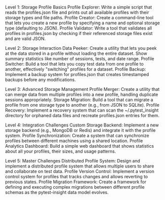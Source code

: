 
Level 1: Storage Profile Basics
Profile Explorer: Write a simple script that reads the profiles.json file and prints out all available profiles with their storage types and file paths.
Profile Creator: Create a command-line tool that lets you create a new profile by specifying a name and optional storage type (defaulting to JSON).
Profile Validator: Write a tool that validates all profiles in profiles.json by checking if their referenced storage files exist and are valid JSON.

Level 2: Storage Interaction
Data Peeker: Create a utility that lets you peek at the data stored in a profile without loading the entire dataset. Show summary statistics like number of sessions, tests, and date range.
Profile Switcher: Build a tool that lets you copy test data from one profile to another, effectively "switching" profiles for a dataset.
Profile Backup: Implement a backup system for profiles.json that creates timestamped backups before any modifications.

Level 3: Advanced Storage Management
Profile Merger: Create a utility that can merge data from multiple profiles into a new profile, handling duplicate sessions appropriately.
Storage Migration: Build a tool that can migrate a profile from one storage type to another (e.g., from JSON to SQLite).
Profile Recovery: Implement a recovery system that can scan the ~/.pytest_insight directory for orphaned data files and recreate profiles.json entries for them.

Level 4: Integration Challenges
Custom Storage Backend: Implement a new storage backend (e.g., MongoDB or Redis) and integrate it with the profile system.
Profile Synchronization: Create a system that can synchronize profiles between different machines using a shared location.
Profile Analytics Dashboard: Build a simple web dashboard that shows statistics about all your profiles, their sizes, and usage patterns.

Level 5: Master Challenges
Distributed Profile System: Design and implement a distributed profile system that allows multiple users to share and collaborate on test data.
Profile Version Control: Implement a version control system for profiles that tracks changes and allows reverting to previous states.
Profile Migration Framework: Create a framework for defining and executing complex migrations between different profile schemas as the pytest-insight data model evolves.
